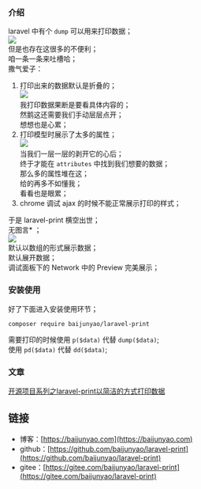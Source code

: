 ### 介绍
laravel 中有个 `dump` 可以用来打印数据；  
![](https://baijunyao.com/uploads/article/20180513/5af85d1c7c9c7.jpg)  
但是也存在这很多的不便利；  
咱一条一条来吐槽哈；  
撒气爱子：  
1. 打印出来的数据默认是折叠的；  
![](https://baijunyao.com/uploads/article/20180513/5af85d2738091.jpg)  
我打印数据果断是要看具体内容的；  
然鹅这还需要我们手动层层点开；  
想想也是心累；  
2. 打印模型时展示了太多的属性；  
![](https://baijunyao.com/uploads/article/20180513/5af85d30bec33.jpg)  
当我们一层一层的剥开它的心后；  
终于才能在 `attributes` 中找到我们想要的数据；  
那么多的属性堆在这；  
给的再多不如懂我；  
看看也是眼累；   
3. chrome 调试 ajax 的时候不能正常展示打印的样式；  

于是 laravel-print 横空出世；  
无图言* ；  
![](https://baijunyao.com/uploads/article/20180513/5af85d39b420a.jpg)  
默认以数组的形式展示数据；  
默认展开数据；  
调试面板下的 Network 中的 Preview 完美展示；  

### 安装使用
好了下面进入安装使用环节；
```bash
composer require baijunyao/laravel-print
```
需要打印的时候使用 `p($data)` 代替 `dump($data)`;  
使用 `pd($data)` 代替 `dd($data)`;  

### 文章
[开源项目系列之laravel-print以简洁的方式打印数据](https://baijunyao.com/article/152)

## 链接
- 博客：[https://baijunyao.com](https://baijunyao.com)  
- github：[https://github.com/baijunyao/laravel-print](https://github.com/baijunyao/laravel-print)
- gitee：[https://gitee.com/baijunyao/laravel-print](https://gitee.com/baijunyao/laravel-print)
